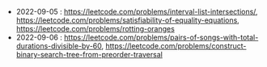 
* 2022-09-05 : https://leetcode.com/problems/interval-list-intersections/, https://leetcode.com/problems/satisfiability-of-equality-equations, https://leetcode.com/problems/rotting-oranges
* 2022-09-06 : https://leetcode.com/problems/pairs-of-songs-with-total-durations-divisible-by-60, https://leetcode.com/problems/construct-binary-search-tree-from-preorder-traversal
